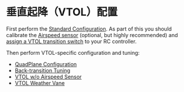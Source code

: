 # 垂直起降（VTOL）配置

First perform the [Standard Configuration](../config/index.md). As part of this you should calibrate the [Airspeed sensor](../config/airspeed.md) (optional, but highly recommended) and [assign a VTOL transition switch](../config/flight_mode.md#what-flight-modes-and-switches-should-i-set) to your RC controller.

Then perform VTOL-specific configuration and tuning:

- [QuadPlane Configuration](../config_vtol/vtol_quad_configuration.md)
- [Back-transition Tuning](../config_vtol/vtol_back_transition_tuning.md)
- [VTOL w/o Airspeed Sensor](../config_vtol/vtol_without_airspeed_sensor.md)
- [VTOL Weather Vane](../config_vtol/vtol_weathervane.md)
